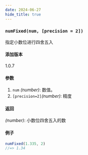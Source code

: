 ```yaml
---
date: 2024-06-27
hide_title: true
---
```

<h3>
  <code>numFixed(num, [precision = 2])</code>
</h3>
指定小数位进行四舍五入

#### 添加版本

1.0.7

#### 参数

1. `num` *(number)*: 数值。
2. `[precision=2]`*(number)*: 精度

#### 返回

*(number)*: 小数位四舍五入的数

#### 例子

```javascript
numFixed(1.335, 2)
//=> 1.34
```
